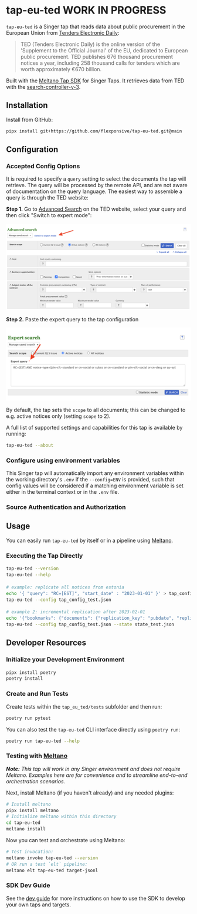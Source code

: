 # tap-eu-ted **WORK IN PROGRESS**

`tap-eu-ted` is a Singer tap that reads data about public procurement in the European Union from [Tenders Electronic Daily](https://ted.europa.eu/TED/main/HomePage.do):

> TED (Tenders Electronic Daily) is the online version of the 'Supplement to the Official Journal' of the EU, dedicated to European public procurement.
> TED publishes 676 thousand procurement notices a year, including 258 thousand calls for tenders which are worth approximately €670 billion.

Built with the [Meltano Tap SDK](https://sdk.meltano.com) for Singer Taps. It retrieves data from TED with the [search-controller-v-3](https://ted.europa.eu/api/swagger-ui.html#/search-controller-v-3/searchPostUsingPOST_2).


## Installation


Install from GitHub:

```bash
pipx install git+https://github.com/flexponsive/tap-eu-ted.git@main
```

## Configuration

### Accepted Config Options

It is required to specify a `query` setting to select the documents the tap will retrieve. The query will be processed by the remote API, and are not aware of documentation on the query language. The easiest way to assemble a query is through the TED website:

**Step 1.** Go to [Advanced Search](https://ted.europa.eu/TED/search/search.do) on the TED website, select your query and then click "Switch to expert mode":

![./ted_search_1.png](./ted_search_1.png)

**Step 2.** Paste the expert query to the tap configuration

![./ted_search_2.png](./ted_search_2.png)

By default, the tap sets the `scope` to all documents; this can be changed to e.g. active notices only (setting `scope` to 2).

A full list of supported settings and capabilities for this
tap is available by running:

```bash
tap-eu-ted --about
```

### Configure using environment variables

This Singer tap will automatically import any environment variables within the working directory's
`.env` if the `--config=ENV` is provided, such that config values will be considered if a matching
environment variable is set either in the terminal context or in the `.env` file.

### Source Authentication and Authorization

<!--
Developer TODO: If your tap requires special access on the source system, or any special authentication requirements, provide those here.
-->

## Usage

You can easily run `tap-eu-ted` by itself or in a pipeline using [Meltano](https://meltano.com/).

### Executing the Tap Directly

```bash
tap-eu-ted --version
tap-eu-ted --help

# example: replicate all notices from estonia
echo '{ "query": "RC=[EST]", "start_date" : "2023-01-01" }' > tap_config_test.json
tap-eu-ted --config tap_config_test.json

# example 2: incremental replication after 2023-02-01
echo '{"bookmarks": {"documents": {"replication_key": "pubdate", "replication_key_value": "2023-02-01"}}}' > state_test.json
tap-eu-ted --config tap_config_test.json --state state_test.json
```

## Developer Resources



### Initialize your Development Environment

```bash
pipx install poetry
poetry install
```

### Create and Run Tests

Create tests within the `tap_eu_ted/tests` subfolder and
  then run:

```bash
poetry run pytest
```

You can also test the `tap-eu-ted` CLI interface directly using `poetry run`:

```bash
poetry run tap-eu-ted --help
```

### Testing with [Meltano](https://www.meltano.com)

_**Note:** This tap will work in any Singer environment and does not require Meltano.
Examples here are for convenience and to streamline end-to-end orchestration scenarios._

<!--
Developer TODO:
Your project comes with a custom `meltano.yml` project file already created. Open the `meltano.yml` and follow any "TODO" items listed in
the file.
-->

Next, install Meltano (if you haven't already) and any needed plugins:

```bash
# Install meltano
pipx install meltano
# Initialize meltano within this directory
cd tap-eu-ted
meltano install
```

Now you can test and orchestrate using Meltano:

```bash
# Test invocation:
meltano invoke tap-eu-ted --version
# OR run a test `elt` pipeline:
meltano elt tap-eu-ted target-jsonl
```

### SDK Dev Guide

See the [dev guide](https://sdk.meltano.com/en/latest/dev_guide.html) for more instructions on how to use the SDK to
develop your own taps and targets.
